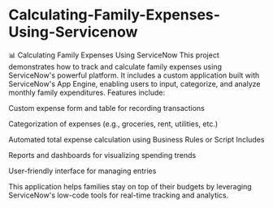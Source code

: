 # Calculating-Family-Expenses-Using-Servicenow

📊 Calculating Family Expenses Using ServiceNow
This project demonstrates how to track and calculate family expenses using ServiceNow's powerful platform. It includes a custom application built with ServiceNow's App Engine, enabling users to input, categorize, and analyze monthly family expenditures. Features include:

Custom expense form and table for recording transactions

Categorization of expenses (e.g., groceries, rent, utilities, etc.)

Automated total expense calculation using Business Rules or Script Includes

Reports and dashboards for visualizing spending trends

User-friendly interface for managing entries

This application helps families stay on top of their budgets by leveraging ServiceNow's low-code tools for real-time tracking and analytics.
